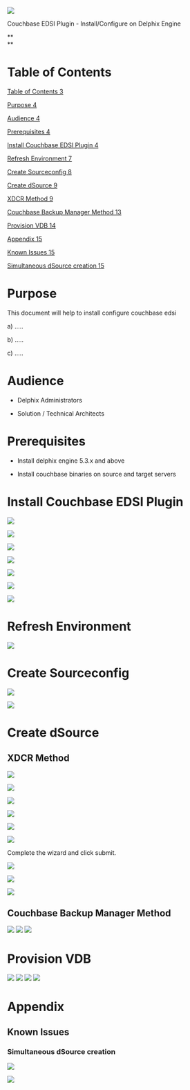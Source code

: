 ![](images/image1.png)


Couchbase EDSI Plugin - Install/Configure on Delphix Engine


**\
**

Table of Contents
=================

[Table of Contents 3](#table-of-contents)

[Purpose 4](#purpose)

[Audience 4](#audience)

[Prerequisites 4](#prerequisites)

[Install Couchbase EDSI Plugin 4](#install-couchbase-edsi-plugin)

[Refresh Environment 7](#refresh-environment)

[Create Sourceconfig 8](#create-sourceconfig)

[Create dSource 9](#create-dsource)

[XDCR Method 9](#xdcr-method)

[Couchbase Backup Manager Method 13](#couchbase-backup-manager-method)

[Provision VDB 14](#provision-vdb)

[Appendix 15](#appendix)

[Known Issues 15](#known-issues)

[Simultaneous dSource creation 15](#simultaneous-dsource-creation)

 

Purpose
=======

This document will help to install configure couchbase edsi

a)  .....

b)  .....

c)  .....

Audience
========

-   Delphix Administrators

-   Solution / Technical Architects

Prerequisites
=============

-   Install delphix engine 5.3.x and above

-   Install couchbase binaries on source and target servers

Install Couchbase EDSI Plugin
=============================

![](images/image2.png)

![](images/image3.png)

![](images/image4.png)

![](images/image5.png)

![](images/image6.png)

![](images/image7.png)

![](images/image8.png)

Refresh Environment
===================

![](images/image9.png)

Create Sourceconfig
===================

![](images/image10.png)

![](images/image11.png)

Create dSource
==============

 XDCR Method
-----------

![](images/image12.png)

![](images/image13.png)

![](images/image14.png)

![](images/image15.png)

![](images/image16.png)

![](images/image17.png)

Complete the wizard and click submit.

![](images/image18.png)

![](images/image19.png)

![](images/image20.png)

 Couchbase Backup Manager Method 
-------------------------------

![](images/image21.png)
![](images/image22.png)
![](images/image23.png)

Provision VDB
=============

![](images/image24.png)
![](images/image25.png)
![](images/image26.png)
![](images/image27.png)


Appendix
========

Known Issues
------------

### Simultaneous dSource creation

![](images/image28.png)

![](images/image29.png)
